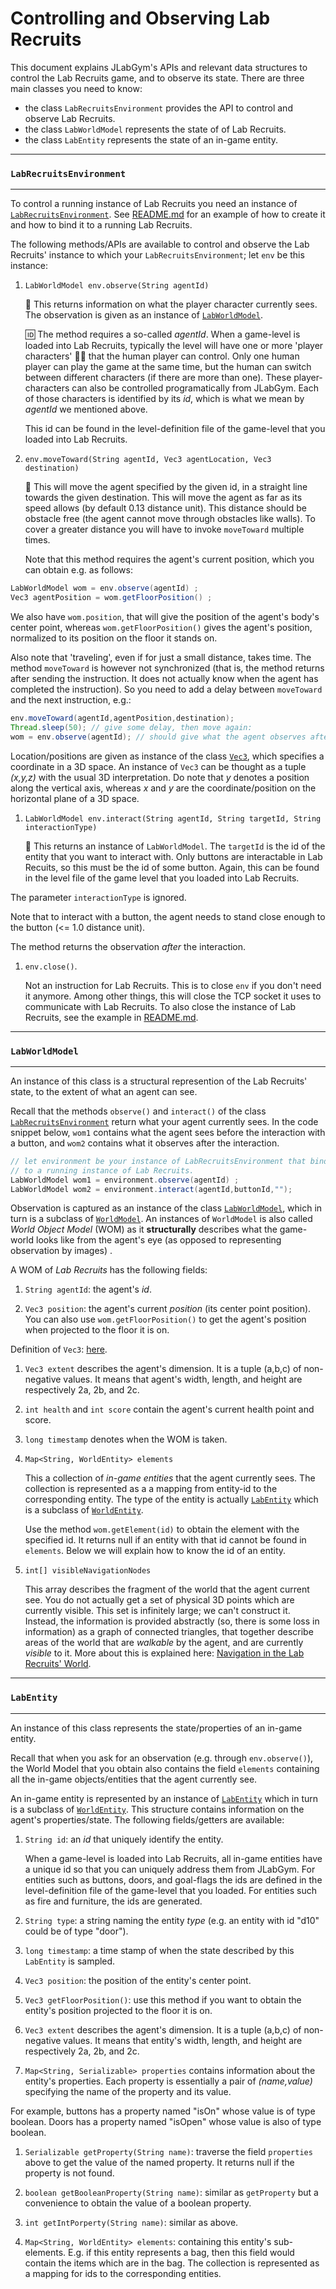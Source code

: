 # Controlling and Observing Lab Recruits

This document explains JLabGym's APIs and relevant data structures to control the Lab Recruits game, and to observe its state. There are three main classes you need to know:

* the class `LabRecruitsEnvironment` provides the API to control and observe Lab Recruits.
* the class `LabWorldModel` represents the state of of Lab Recruits.
* the class `LabEntity` represents the state of an in-game entity.

---
### `LabRecruitsEnvironment`
---

To control a running instance of Lab Recruits you need an instance of [`LabRecruitsEnvironment`](./src/main/java/environments/LabRecruitsEnvironment.java). See [README.md](./README.md) for an example of how to create it and how to bind it to a running Lab Recruits.

The following methods/APIs are available to control and observe the Lab Recruits' instance to which your `LabRecruitsEnvironment`; let `env` be this instance:

1. `LabWorldModel env.observe(String agentId)`

   :eyes: This returns information on what the player character currently sees. The observation is given as an instance of [`LabWorldModel`](./src/main/java/world/LabWorldModel.java).

   :id: The method requires a so-called _agentId_. When a game-level is loaded into Lab Recruits, typically the level will have one or more 'player characters' :running::walking: that the human player can control. Only one human player can play the game at the same time, but the human can switch between different characters (if there are more than one). These player-characters can also be controlled programatically from JLabGym. Each of those characters is identified by its _id_, which is what we mean by _agentId_ we mentioned above.

   This id can be found in the level-definition file of the game-level that you loaded into Lab Recruits.

1. `env.moveToward(String agentId, Vec3 agentLocation, Vec3 destination)`

   :running: This will move the agent specified by the given id, in a straight line towards the given destination. This will move the agent as far as its speed allows (by default 0.13 distance unit). This distance should be obstacle free (the agent cannot move through obstacles like walls). To cover a greater distance you will have to invoke `moveToward` multiple times.

   Note that this method requires the agent's current position, which you can obtain e.g. as follows:

  ```java
  LabWorldModel wom = env.observe(agentId) ;
  Vec3 agentPosition = wom.getFloorPosition() ;
  ```

  We also have `wom.position`, that will give the position of the agent's body's center point, whereas `wom.getFloorPosition()` gives the agent's position, normalized to its position on the floor it stands on.

  Also note that 'traveling', even if for just a small distance, takes time. The method `moveToward` is however not synchronized (that is, the method returns after sending the instruction. It does not actually know when the agent has completed the instruction). So you need to add a delay between `moveToward` and the next instruction, e.g.:

  ```java
  env.moveToward(agentId,agentPosition,destination);
  Thread.sleep(50); // give some delay, then move again:
  wom = env.observe(agentId); // should give what the agent observes after finishing the moveToward
  ```

  Location/positions are given as instance of the class [`Vec3`](https://github.com/iv4xr-project/aplib/blob/master/src/main/java/eu/iv4xr/framework/spatial/Vec3.java), which specifies a coordinate in a 3D space. An instance of `Vec3` can be thought as a tuple _(x,y,z)_ with the usual 3D interpretation. Do note that _y_ denotes a position along the vertical axis, whereas _x_ and _y_ are the coordinate/position on the horizontal plane of a 3D space.

1. `LabWorldModel env.interact(String agentId, String targetId, String interactionType)`

   :red_circle: This returns an instance of `LabWorldModel`. The `targetId` is the id of the entity that you want to interact with. Only buttons are interactable in Lab Recuits, so this must be the id of some button. Again, this can be found in the level file of the game level that you loaded into Lab Recruits.

  The parameter `interactionType` is ignored.

  Note that to interact with a button, the agent needs to stand close enough to the button (<= 1.0 distance unit).

  The method returns the observation _after_ the interaction.

1. `env.close()`.

   Not an instruction for Lab Recruits. This is to close `env` if you don't need it anymore. Among other things, this will close the TCP socket it uses to communicate with Lab Recruits. To also close the instance of Lab Recruits, see the example in [README.md](./README.md).  

---
### `LabWorldModel`
---

An instance of this class is a structural represention of the Lab Recruits' state, to the extent of
what an agent can see.

Recall that the methods `observe()` and `interact()` of the class [`LabRecruitsEnvironment`](./src/main/java/environments/LabRecruitsEnvironment.java) return what your agent currently sees. In the code snippet below, `wom1` contains what the agent sees before the interaction with a button, and `wom2` contains what it observes after the interaction.

```java
// let environment be your instance of LabRecruitsEnvironment that binds
// to a running instance of Lab Recruits.
LabWorldModel wom1 = environment.observe(agentId) ;  
LabWorldModel wom2 = environment.interact(agentId,buttonId,"");
```

Observation is captured as an instance of the class [`LabWorldModel`](./src/main/java/world/LabWorldModel.java), which in turn is a subclass of [`WorldModel`](https://github.com/iv4xr-project/aplib/blob/master/src/main/java/eu/iv4xr/framework/mainConcepts/WorldModel.java). An instances of `WorldModel` is also called _World Object Model_ (WOM) as it **structurally** describes what the game-world looks like from the agent's eye (as opposed to representing observation by images) .

A WOM of _Lab Recruits_ has the following fields:


1. `String agentId`: the agent's _id_.

1. `Vec3 position`: the agent's current _position_ (its center point position). You can also use `wom.getFloorPosition()` to get the agent's position when projected to the floor it is on.

  Definition of `Vec3`: [here](https://github.com/iv4xr-project/aplib/blob/master/src/main/java/eu/iv4xr/framework/spatial/Vec3.java).

1. `Vec3 extent` describes the agent's dimension. It is a tuple (a,b,c) of non-negative values. It means that agent's width, length, and height are respectively 2a, 2b, and 2c.

1. `int health` and `int score` contain the agent's current health point and score.

1. `long timestamp` denotes when the WOM is taken.

1. `Map<String, WorldEntity> elements`

   This a collection of _in-game entities_ that the agent currently sees. The collection is represented as a a mapping from entity-id to the corresponding entity. The type of the entity is actually [`LabEntity`](./src/main/java/world/LabEntity.java) which is a subclass of [`WorldEntity`](https://github.com/iv4xr-project/aplib/blob/master/src/main/java/eu/iv4xr/framework/mainConcepts/WorldEntity.java).

   Use the method `wom.getElement(id)` to obtain the element with the specified id. It returns null if an entity with that id cannot be found in `elements`. Below we will explain how to know the id of an entity.

1. `int[] visibleNavigationNodes`

    This array describes the fragment of the world that the agent current see.
    You do not actually get a set of physical 3D points which are currently visible. This set is infinitely large; we can't construct it. Instead, the information is provided abstractly (so, there is some loss in information) as a graph of connected triangles, that together describe areas of the world that are _walkable_ by the agent, and are currently _visible_ to it. More about this is explained here: [Navigation in the Lab Recruits' World](./navigation.md).

---
### `LabEntity`
---

An instance of this class represents the state/properties of an in-game entity.

Recall that when you ask for an observation (e.g. through `env.observe()`), the World Model that you obtain also contains the field `elements` containing all the in-game objects/entities that the agent currently see.

An in-game entity is represented by an instance of [`LabEntity`](./src/main/java/world/LabEntity.java) which in turn is a subclass of  [`WorldEntity`](https://github.com/iv4xr-project/aplib/blob/master/src/main/java/eu/iv4xr/framework/mainConcepts/WorldEntity.java). This structure contains information on the agent's properties/state. The following fields/getters are available:

1. `String id`: an _id_ that uniquely identify the entity.

   When a game-level is loaded into Lab Recruits, all in-game entities have a unique id so that you can uniquely address them from JLabGym. For entities such as buttons, doors, and goal-flags the ids are defined in the level-definition file of the game-level that you loaded. For entities such as fire and furniture, the ids are generated.

1. `String type`: a string naming the entity _type_ (e.g. an entity with id "d10" could be of type "door").

1. `long timestamp`: a time stamp of when the state described by this `LabEntity` is sampled.

1. `Vec3 position`: the position of the entity's center point.

1. `Vec3 getFloorPosition()`: use this method if you want to obtain the entity's position projected to the floor it is on.

1. `Vec3 extent` describes the agent's dimension. It is a tuple (a,b,c) of non-negative values. It means that entity's width, length, and height are respectively 2a, 2b, and 2c.

1. `Map<String, Serializable> properties` contains information about the entity's properties. Each property is essentially a pair of _(name,value)_ specifying the name of the property and its value.

  For example, buttons has a property named "isOn" whose value is of type boolean. Doors has a property named "isOpen" whose value is also of type boolean.

1. `Serializable getProperty(String name)`: traverse the field `properties` above to get the value of the named property. It returns null if the property is not found.

1. `boolean getBooleanProperty(String name)`: similar as `getProperty` but a convenience to obtain the value of a boolean property.

1. `int getIntPorperty(String name)`: similar as above.

1. `Map<String, WorldEntity> elements`: containing this entity's sub-elements. E.g. if this entity represents a bag, then this field would contain the items which are in the bag. The collection is represented as a mapping for ids to the corresponding entities.
